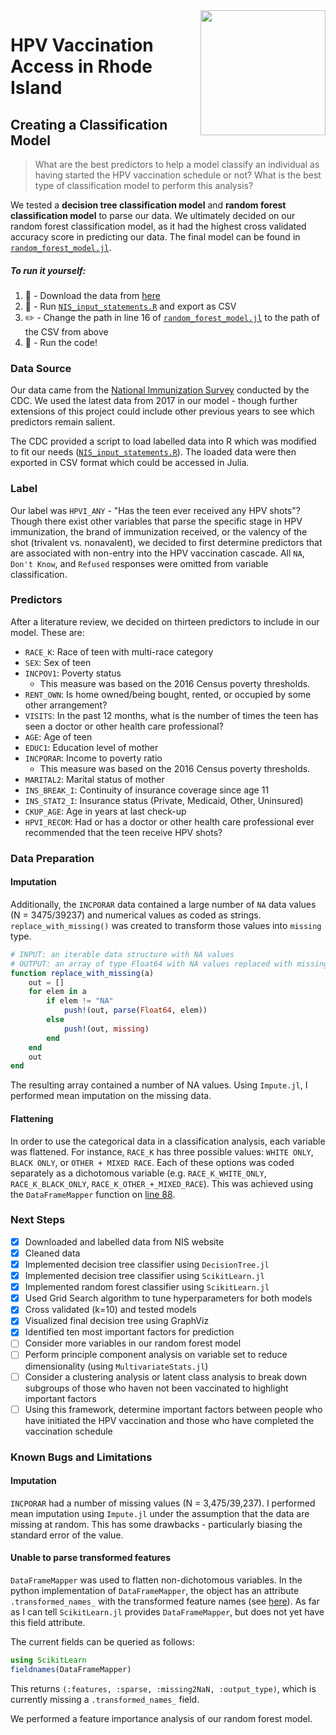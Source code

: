 <img src="http://blackstonevalleyprep.org/wp-content/uploads/2016/04/RI-map.png" align="right" height=200/>

# HPV Vaccination Access in Rhode Island

## Creating a Classification Model
> What are the best predictors to help a model classify an individual as having started the HPV vaccination schedule or not?
> What is the best type of classification model to perform this analysis?

We tested a **decision tree classification model** and **random forest classification model** to parse our data. We ultimately decided on our random forest classification model, as it had the highest cross validated accuracy score in predicting our data. The final model can be found in [`random_forest_model.jl`](random_forest_model.jl).

##### To run it yourself:

1. :floppy_disk:  - Download the data from [here](https://www.cdc.gov/vaccines/imz-managers/nis/datasets-teen.html "NIS Teen Datasets")
2. :open_file_folder: - Run [`NIS_input_statements.R`](Data/NIS_input_statements.R) and export as CSV
3. :pencil2: - Change the path in line 16 of [`random_forest_model.jl`](random_forest_model.jl) to the path of the CSV from above
4. :running: - Run the code!

### Data Source

Our data came from the [National Immunization Survey](https://www.cdc.gov/vaccines/imz-managers/nis/datasets-teen.html "NIS Teen Datasets") conducted by the CDC. We used the latest data from 2017 in our model - though further extensions of this project could include other previous years to see which predictors remain salient.

The CDC provided a script to load labelled data into R which was modified to fit our needs ([`NIS_input_statements.R`](Data/NIS_input_statements.R)). The loaded data were then exported in CSV format which could be accessed in Julia.

### Label
Our label was `HPVI_ANY` - "Has the teen ever received any HPV shots"? Though there exist other variables that parse the specific stage in HPV immunization, the brand of immunization received, or the valency of the shot (trivalent vs. nonavalent), we decided to first determine predictors that are associated with non-entry into the HPV vaccination cascade. All `NA`, `Don't Know`, and `Refused` responses were omitted from variable classification.


### Predictors
After a literature review, we decided on thirteen predictors to include in our model. These are:

* `RACE_K`: Race of teen with multi-race category
* `SEX`: Sex of teen
* `INCPOV1`: Poverty status
    * This measure was based on the 2016 Census poverty thresholds.
* `RENT_OWN`: Is home owned/being bought, rented, or occupied by some other arrangement?
* `VISITS`: In the past 12 months, what is the number of times the teen has seen a doctor or other health care professional?
* `AGE`: Age of teen
* `EDUC1`: Education level of mother
* `INCPORAR`: Income to poverty ratio
    * This measure was based on the 2016 Census poverty thresholds.
* `MARITAL2`: Marital status of mother
* `INS_BREAK_I`: Continuity of insurance coverage since age 11
* `INS_STAT2_I`: Insurance status (Private, Medicaid, Other, Uninsured)
* `CKUP_AGE`: Age in years at last check-up
* `HPVI_RECOM`: Had or has a doctor or other health care professional ever recommended that the teen receive HPV shots?

### Data Preparation

#### Imputation
Additionally, the `INCPORAR` data contained a large number of `NA` data values (N = 3475/39237) and numerical values as coded as strings. `replace_with_missing()` was created to transform those values into `missing` type.

```julia
# INPUT: an iterable data structure with NA values
# OUTPUT: an array of type Float64 with NA values replaced with missing
function replace_with_missing(a)
    out = []
    for elem in a
        if elem != "NA"
            push!(out, parse(Float64, elem))
        else
            push!(out, missing)
        end
    end
    out
end
```
The resulting array contained a number of NA values. Using `Impute.jl`, I performed mean imputation on the missing data.

#### Flattening
In order to use the categorical data in a classification analysis, each variable was flattened. For instance, `RACE_K` has three possible values: `WHITE ONLY`, `BLACK ONLY`, or `OTHER + MIXED RACE`. Each of these options was coded separately as a dichotomous variable (e.g. `RACE_K_WHITE_ONLY`, `RACE_K_BLACK_ONLY`, `RACE_K_OTHER_+_MIXED_RACE`). This was achieved using the `DataFrameMapper` function on [line 88](https://github.com/bcbi-edu-methods/vax-access/blob/8b1fe3f7bdd75e0fdbc01cf28b4e2703a06aaaef/random_forest_model.jl#L88).

### Next Steps

- [x] Downloaded and labelled data from NIS website
- [x] Cleaned data
- [x] Implemented decision tree classifier using `DecisionTree.jl`
- [x] Implemented decision tree classifier using `ScikitLearn.jl`
- [x] Implemented random forest classifier using `ScikitLearn.jl`
- [x] Used Grid Search algorithm to tune hyperparameters for both models
- [x] Cross validated (k=10) and tested models
- [x] Visualized final decision tree using GraphViz
- [x] Identified ten most important factors for prediction
- [ ] Consider more variables in our random forest model
- [ ] Perform principle component analysis on variable set to reduce dimensionality (using `MultivariateStats.jl`)
- [ ] Consider a clustering analysis or latent class analysis to break down subgroups of those who haven not been vaccinated to highlight important factors
- [ ] Using this framework, determine important factors between people who have initiated the HPV vaccination and those who have completed the vaccination schedule

### Known Bugs and Limitations
#### Imputation
`INCPORAR` had a number of missing values (N = 3,475/39,237). I performed mean imputation using `Impute.jl` under the assumption that the data are missing at random. This has some drawbacks - particularly biasing the standard error of the value.

#### Unable to parse transformed features
`DataFrameMapper` was used to flatten non-dichotomous variables. In the python implementation of `DataFrameMapper`, the object has an attribute `.transformed_names_` with the transformed feature names (see [here](https://github.com/scikit-learn-contrib/sklearn-pandas#output-features-names)). As far as I can tell `ScikitLearn.jl` provides `DataFrameMapper`, but does not yet have this field attribute.

The current fields can be queried as follows:
```julia
using ScikitLearn
fieldnames(DataFrameMapper)
```
This returns `(:features, :sparse, :missing2NaN, :output_type)`, which is currently missing a `.transformed_names_` field.

We performed a feature importance analysis of our random forest model.
